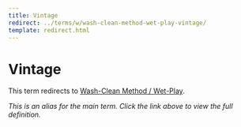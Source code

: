 ```yaml
---
title: Vintage
redirect: ../terms/w/wash-clean-method-wet-play-vintage/
template: redirect.html
---
```


# Vintage

This term redirects to [Wash-Clean Method / Wet-Play](../terms/w/wash-clean-method-wet-play-vintage/).

*This is an alias for the main term. Click the link above to view the full definition.*
